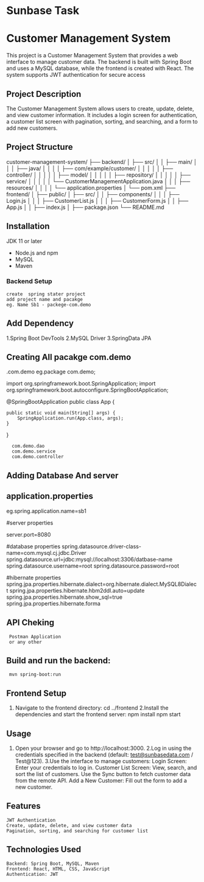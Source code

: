 # Sunbase Task
# Customer Management System
  This project is a Customer Management System that provides a web interface to manage customer data. The backend is built with Spring Boot and uses a MySQL database, while the frontend is created with React. The system supports JWT authentication for secure access
  
## Project Description

The Customer Management System allows users to create, update, delete, and view customer information. It includes a login screen for authentication, a customer list screen with pagination, sorting, and searching, and a form to add new customers.
## Project Structure
customer-management-system/
├── backend/
│   ├── src/
│   │   ├── main/
│   │   │   ├── java/
│   │   │   │   ├── com/example/customer/
│   │   │   │   │   ├── controller/
│   │   │   │   │   ├── model/
│   │   │   │   │   ├── repository/
│   │   │   │   │   ├── service/
│   │   │   │   │   └── CustomerManagementApplication.java
│   │   │   ├── resources/
│   │   │   │   └── application.properties
│   └── pom.xml
├── frontend/
│   ├── public/
│   ├── src/
│   │   ├── components/
│   │   │   ├── Login.js
│   │   │   ├── CustomerList.js
│   │   │   ├── CustomerForm.js
│   │   ├── App.js
│   │   ├── index.js
│   ├── package.json
└── README.md



## Installation

  JDK 11 or later
- Node.js and npm
- MySQL
- Maven
### Backend Setup
    create  spring stater project
    add project name and pacakge
    eg. Name Sb1 - packege-com.demo
    
  ## Add Dependency
   1.Spring Boot DevTools
   2.MySQL Driver
   3.SpringData JPA

  ## Creating All pacakge com.demo
   .com.demo
     eg.package com.demo;

import org.springframework.boot.SpringApplication;
import org.springframework.boot.autoconfigure.SpringBootApplication;

@SpringBootApplication
public class App {

	public static void main(String[] args) {
		SpringApplication.run(App.class, args);
	}

}

   
      com.demo.dao
      com.demo.service
      com.demo.controller
  
  ## Adding Database And server
  ## application.properties
  eg.spring.application.name=sb1

#server properties

server.port=8080


#database properties
spring.datasource.driver-class-name=com.mysql.cj.jdbc.Driver
spring.datasource.url=jdbc:mysql://localhost:3306/datbase-name
spring.datasource.username=root
spring.datasource.password=root

#hibernate properties
spring.jpa.properties.hibernate.dialect=org.hibernate.dialect.MySQL8Dialect
spring.jpa.properties.hibernate.hbm2ddl.auto=update
spring.jpa.properties.hibernate.show_sql=true
spring.jpa.properties.hibernate.forma

      
  ## API Cheking
     Postman Application
     or any other
     

## Build and run the backend:
     mvn spring-boot:run
     
## Frontend Setup
  1. Navigate to the frontend directory:
     cd ../frontend
  2.Install the dependencies and start the frontend server:
     npm install
     npm start
##   Usage
1. Open your browser and go to http://localhost:3000.
2.Log in using the credentials specified in the backend (default: test@sunbasedata.com / Test@123).
3.Use the interface to manage customers:
      Login Screen: Enter your credentials to log in.
      Customer List Screen: View, search, and sort the list of customers. Use the Sync button 
      to fetch customer data from the remote API.
       Add a New Customer: Fill out the form to add a new customer.
  ## Features
    JWT Authentication
    Create, update, delete, and view customer data
    Pagination, sorting, and searching for customer list
## Technologies Used
    Backend: Spring Boot, MySQL, Maven
    Frontend: React, HTML, CSS, JavaScript
    Authentication: JWT
      
   
